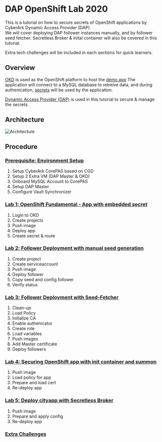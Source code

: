 # DAP OpenShift Lab 2020
This is a tutorial on how to secure secrets of OpenShift applications by CyberArk Dynamic Access Provider (DAP).   
We will cover deploying DAP follower instances manually, and by follower seed fetcher.
Secretless Broker & inital container will also be covered in this tutorial.

Extra tech challenges will be included in each sections for quick learners.

## Overview

[OKD](https://www.okd.io) is used as the OpenShift platform to host the [demo app](https://github.com/jeepapichet/cityapp)
The application will connect to a MySQL database to retreive data, and during authenication, [secrets](https://docs.cyberark.com/Product-Doc/OnlineHelp/AAM-DAP/Latest/en/Content/Get%20Started/key_concepts/secrets.html) will be used by the application.

[Dynamic Access Provider (DAP)](https://docs.cyberark.com/Product-Doc/OnlineHelp/AAM-DAP/Latest/en/Content/Get%20Started/WhatIsConjur.html) is used in this tutorial to secure & manage the secrets.   


## Architecture

![Architecture](https://docs.cyberark.com/Product-Doc/OnlineHelp/AAM-DAP/Latest/en/Content/Images/Integrations/k8s-ee-integration-arch.jpg)


## Procedure

### [Prerequisite: Environment Setup](00-setup.md)
1. Setup CyberArk CorePAS based on CGD
2. Setup 2 Extra VM (DAP Master & OKD)
3. Onboard MySQL Account to CorePAS
4. Setup DAP Master
5. Configure Vault Synchronizer

### [Lab 1: OpenShift Fundamental - App with embedded secret](01-lab1.md)
1. Login to OKD
2. Create projects
3. Push image
4. Deploy app
5. Create secret & route

### [Lab 2: Follower Deployment with manual seed generation](02-manual_follower.md)
1. Create project 
2. Create serviceaccount
3. Push image
4. Deploy follower
5. Copy seed and config follower
6. Verify status

### [Lab 3: Follower Deployment with Seed-Fetcher](03-seed_fetcher.md)
1. Clean-up
2. Load Policy
3. Initialize CA
4. Enable authenicator
5. Create role
6. Load variables
7. Push images
8. Add Master certificate
9. Deploy followers

### [Lab 4: Securing OpenShift app with init container and summon](04-init_container.md)
1. Push image
2. Load policy for app
3. Prepare and load cert
4. Re-deploy app


### [Lab 5: Deploy cityapp with Secretless Broker](05-secretless.md)
1. Push image
2. Prepare and apply config
3. Re-deploy app


### [Extra Challenges](06-extra_challenges.md)






